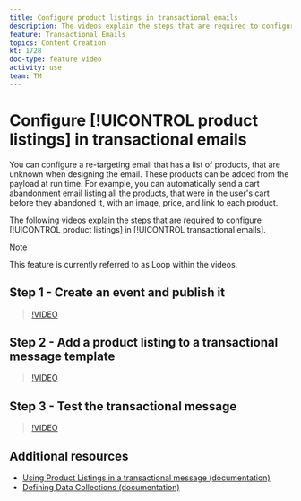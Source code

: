 ```yaml
---
title: Configure product listings in transactional emails
description: The videos explain the steps that are required to configure product listings in transactional emails in Adobe Campaign Standard (ACS).
feature: Transactional Emails
topics: Content Creation
kt: 1728
doc-type: feature video
activity: use
team: TM
---
```


# Configure [!UICONTROL product listings] in transactional emails

You can configure a re-targeting email that has a list of products, that are unknown when designing the email. These products can be added from the payload at run time. For example, you can automatically send a cart abandonment email listing all the products, that were in the user's cart before they abandoned it, with an image, price, and link to each product.

The following videos explain the steps that are required to configure [!UICONTROL product listings] in [!UICONTROL transactional emails].

>[!NOTE]
>
>This feature is currently referred to as Loop within the videos.

## Step 1 - Create an event and publish it

>[!VIDEO](https://video.tv.adobe.com/v/25914?quality=12)

## Step 2 - Add a product listing to a transactional message template

>[!VIDEO](https://video.tv.adobe.com/v/25915?quality=12)

## Step 3 - Test the transactional message

>[!VIDEO](https://video.tv.adobe.com/v/25916?quality=12)

## Additional resources

* [Using Product Listings in a transactional message (documentation)](https://docs.adobe.com/content/help/en/campaign-standard/using/communication-channels/transactional-messaging/event-transactional-messages.html#using-product-listings-in-a-transactional-message)
* [Defining Data Collections (documentation)](https://docs.adobe.com/content/help/en/campaign-standard/using/administrating/configuring-channels/configuring-transactional-messaging.html#defining-data-collections)
